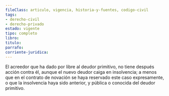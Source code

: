 ```yaml
---
fileClass: articulo, vigencia, historia-y-fuentes, codigo-civil
tags:
- derecho-civil
- derecho-privado
estado: vigente
tipo: completo
libro:
titulo:
parrafo:
corriente-juridica:
---
```

El acreedor que ha dado por libre al deudor primitivo, no tiene después acción contra él, aunque el nuevo deudor caiga en insolvencia; a menos que en el contrato de novación se haya reservado este caso expresamente, o que la insolvencia haya sido anterior, y pública o conocida del deudor primitivo.